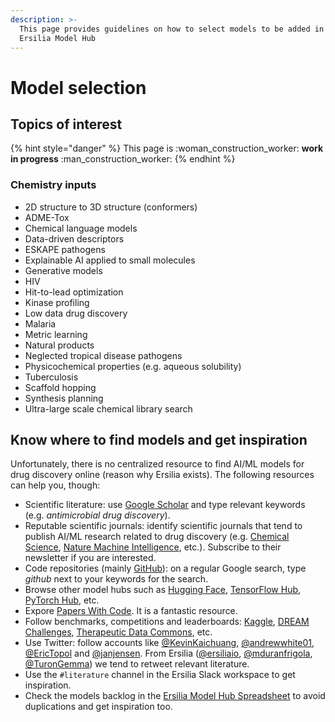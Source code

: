 ```yaml
---
description: >-
  This page provides guidelines on how to select models to be added in the
  Ersilia Model Hub
---
```


# Model selection

## Topics of interest

{% hint style="danger" %}
This page is :woman\_construction\_worker: **work in progress** :man\_construction\_worker:
{% endhint %}

### Chemistry inputs

* 2D structure to 3D structure (conformers)
* ADME-Tox
* Chemical language models
* Data-driven descriptors
* ESKAPE pathogens
* Explainable AI applied to small molecules
* Generative models
* HIV
* Hit-to-lead optimization
* Kinase profiling
* Low data drug discovery
* Malaria
* Metric learning
* Natural products
* Neglected tropical disease pathogens
* Physicochemical properties (e.g. aqueous solubility)
* Tuberculosis
* Scaffold hopping
* Synthesis planning
* Ultra-large scale chemical library search

## Know where to find models and get inspiration

Unfortunately, there is no centralized resource to find AI/ML models for drug discovery online (reason why Ersilia exists). The following resources can help you, though:

* Scientific literature: use [Google Scholar](https://scholar.google.com) and type relevant keywords (e.g. _antimicrobial drug discovery_).
* Reputable scientific journals: identify scientific journals that tend to publish AI/ML research related to drug discovery (e.g. [Chemical Science](https://www.rsc.org/journals-books-databases/about-journals/chemical-science/), [Nature Machine Intelligence](https://www.nature.com/natmachintell/), etc.). Subscribe to their newsletter if you are interested.
* Code repositories (mainly [GitHub](https://github.com)): on a regular Google search, type _github_ next to your keywords for the search.
* Browse other model hubs such as [Hugging Face](https://huggingface.co), [TensorFlow Hub](https://tensorflow.org/hub), [PyTorch Hub](https://pytorch.org/hub), etc.
* Expore [Papers With Code](https://paperswithcode.com/). It is a fantastic resource.
* Follow benchmarks, competitions and leaderboards: [Kaggle](https://www.kaggle.com/), [DREAM Challenges](https://dreamchallenges.org/), [Therapeutic Data Commons](https://tdcommons.ai/), etc.
* Use Twitter: follow accounts like [@KevinKaichuang](https://twitter.com/KevinKaichuang), [@andrewwhite01](https://twitter.com/andrewwhite01), [@EricTopol](https://twitter.com/erictopol) and [@janjensen](https://twitter.com/janjensen). From Ersilia ([@ersiliaio](https://twitter.com/ersiliaio), [@mduranfrigola](https://twitter.com/mduranfrigola), [@TuronGemma](https://twitter.com/TuronGemma)) we tend to retweet relevant literature.
* Use the `#literature` channel in the Ersilia Slack workspace to get inspiration.
* Check the models backlog in the [Ersilia Model Hub Spreadsheet](https://docs.google.com/spreadsheets/d/1TQdei8kkF6zMGyDn0km0qmjZb6p-PM9gsBnSWg3637s/edit?usp=sharing) to avoid duplications and get inspiration too.

###
